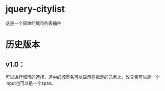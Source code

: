 jquery-citylist
=================
这是一个简单的城市列表插件


历史版本
=================
v1.0：
----
可以进行城市的选择，选中的城市名可以显示在指定的元素上，改元素可以是一个input也可以是一个span。

